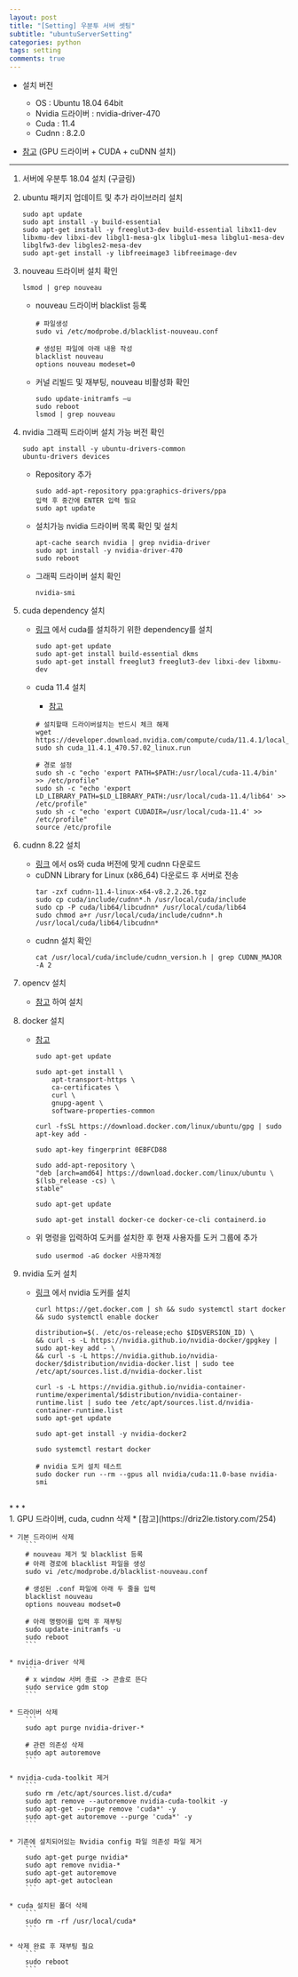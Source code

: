 ```yaml
---
layout: post
title: "[Setting] 우분투 서버 셋팅"
subtitle: "ubuntuServerSetting"
categories: python
tags: setting
comments: true
---
```


* 설치 버전
    - OS : Ubuntu 18.04 64bit
    - Nvidia 드라이버 : nvidia-driver-470
    - Cuda : 11.4
    - Cudnn : 8.2.0

* [참고](https://www.2cpu.co.kr/lec/3998) (GPU 드라이버 + CUDA + cuDNN 설치)

* * *

1. 서버에 우분투 18.04 설치 (구글링)

2. ubuntu 패키지 업데이트 및 추가 라이브러리 설치
    ```
    sudo apt update
    sudo apt install -y build-essential
    sudo apt-get install -y freeglut3-dev build-essential libx11-dev libxmu-dev libxi-dev libgl1-mesa-glx libglu1-mesa libglu1-mesa-dev libglfw3-dev libgles2-mesa-dev
    sudo apt-get install -y libfreeimage3 libfreeimage-dev
    ```

3. nouveau 드라이버 설치 확인
    ```
    lsmod | grep nouveau
    ```

    * nouveau 드라이버 blacklist 등록
        ```
        # 파일생성
        sudo vi /etc/modprobe.d/blacklist-nouveau.conf

        # 생성된 파일에 아래 내용 작성
        blacklist nouveau
        options nouveau modeset=0
        ```

    * 커널 리빌드 및 재부팅, nouveau 비활성화 확인
        ```
        sudo update-initramfs –u
        sudo reboot
        lsmod | grep nouveau
        ```

4. nvidia 그래픽 드라이버 설치 가능 버전 확인
    ```
    sudo apt install -y ubuntu-drivers-common
    ubuntu-drivers devices
    ```

    * Repository 추가
        ```
        sudo add-apt-repository ppa:graphics-drivers/ppa
        입력 후 중간에 ENTER 입력 필요
        sudo apt update
        ```

    * 설치가능 nvidia 드라이버 목록 확인 및 설치
        ```
        apt-cache search nvidia | grep nvidia-driver
        sudo apt install -y nvidia-driver-470
        sudo reboot
        ```

    * 그래픽 드라이버 설치 확인
        ```
        nvidia-smi
        ```

5. cuda dependency 설치<br>
    * [링크](https://teddylee777.github.io/linux/%EB%94%A5%EB%9F%AC%EB%8B%9D-PC%EC%97%90-ubuntu%EC%99%80-CUDA-GPU%EB%9D%BC%EC%9D%B4%EB%B8%8C%EB%9F%AC%EB%A6%AC-%EC%84%A4%EC%B9%98%ED%95%98%EA%B8%B0) 에서 cuda를 설치하기 위한 dependency를 설치
        ```
        sudo apt-get update
        sudo apt-get install build-essential dkms
        sudo apt-get install freeglut3 freeglut3-dev libxi-dev libxmu-dev
        ```

    * cuda 11.4 설치 <br>
        * [참고](https://developer.nvidia.com/cuda-downloads?target_os=Linux&target_arch=x86_64&Distribution=Ubuntu&target_version=18.04&target_type=runfile_local)

        ```
        # 설치할때 드라이버설치는 반드시 체크 해제
        wget https://developer.download.nvidia.com/compute/cuda/11.4.1/local_installers/cuda_11.4.1_470.57.02_linux.run
        sudo sh cuda_11.4.1_470.57.02_linux.run

        # 경로 설정
        sudo sh -c "echo 'export PATH=$PATH:/usr/local/cuda-11.4/bin' >> /etc/profile"
        sudo sh -c "echo 'export LD_LIBRARY_PATH=$LD_LIBRARY_PATH:/usr/local/cuda-11.4/lib64' >> /etc/profile"
        sudo sh -c "echo 'export CUDADIR=/usr/local/cuda-11.4' >> /etc/profile"
        source /etc/profile
        ```

6. cudnn 8.22 설치
    * [링크](https://developer.nvidia.com/cudnn) 에서 os와 cuda 버전에 맞게 cudnn 다운로드
    * cuDNN Library for Linux (x86_64) 다운로드 후 서버로 전송
        ```
        tar -zxf cudnn-11.4-linux-x64-v8.2.2.26.tgz
        sudo cp cuda/include/cudnn*.h /usr/local/cuda/include
        sudo cp -P cuda/lib64/libcudnn* /usr/local/cuda/lib64
        sudo chmod a+r /usr/local/cuda/include/cudnn*.h /usr/local/cuda/lib64/libcudnn*
        ```
    * cudnn 설치 확인
        ```
        cat /usr/local/cuda/include/cudnn_version.h | grep CUDNN_MAJOR -A 2
        ```

7. opencv 설치
    * [참고](https://gist.github.com/raulqf/f42c718a658cddc16f9df07ecc627be7) 하여 설치

8. docker 설치
    * [참고](https://docs.docker.com/engine/install/ubuntu/)
        ```
        sudo apt-get update

        sudo apt-get install \
            apt-transport-https \
            ca-certificates \
            curl \
            gnupg-agent \
            software-properties-common

        curl -fsSL https://download.docker.com/linux/ubuntu/gpg | sudo apt-key add -

        sudo apt-key fingerprint 0EBFCD88

        sudo add-apt-repository \
        "deb [arch=amd64] https://download.docker.com/linux/ubuntu \
        $(lsb_release -cs) \
        stable"

        sudo apt-get update

        sudo apt-get install docker-ce docker-ce-cli containerd.io
        ```

    * 위 명령을 입력하여 도커를 설치한 후 현재 사용자를 도커 그룹에 추가
        ```
        sudo usermod -aG docker 사용자계정
        ```

9. nvidia 도커 설치
    * [링크](https://docs.nvidia.com/datacenter/cloud-native/container-toolkit/install-guide.html#docker) 에서 nvidia 도커를 설치
        ```
        curl https://get.docker.com | sh && sudo systemctl start docker && sudo systemctl enable docker

        distribution=$(. /etc/os-release;echo $ID$VERSION_ID) \
        && curl -s -L https://nvidia.github.io/nvidia-docker/gpgkey | sudo apt-key add - \
        && curl -s -L https://nvidia.github.io/nvidia-docker/$distribution/nvidia-docker.list | sudo tee /etc/apt/sources.list.d/nvidia-docker.list
        
        curl -s -L https://nvidia.github.io/nvidia-container-runtime/experimental/$distribution/nvidia-container-runtime.list | sudo tee /etc/apt/sources.list.d/nvidia-container-runtime.list
        sudo apt-get update

        sudo apt-get install -y nvidia-docker2

        sudo systemctl restart docker

        # nvidia 도커 설치 테스트
        sudo docker run --rm --gpus all nvidia/cuda:11.0-base nvidia-smi
        ```
<br>
* * *
<br>
1. GPU 드라이버, cuda, cudnn 삭제
    * [참고](https://driz2le.tistory.com/254)

    * 기본 드라이버 삭제
        ```
        # nouveau 제거 및 blacklist 등록
        # 아래 경로에 blacklist 파일을 생성
        sudo vi /etc/modprobe.d/blacklist-nouveau.conf

        # 생성된 .conf 파일에 아래 두 줄을 입력
        blacklist nouveau
        options nouveau modset=0

        # 아래 명령어를 입력 후 재부팅
        sudo update-initramfs -u
        sudo reboot
        ```

    * nvidia-driver 삭제
        ```
        # x window 서버 종료 -> 콘솔로 뜬다
        sudo service gdm stop
        ```

    * 드라이버 삭제
        ```
        sudo apt purge nvidia-driver-*

        # 관련 의존성 삭제
        sudo apt autoremove
        ```

    * nvidia-cuda-toolkit 제거
        ```
        sudo rm /etc/apt/sources.list.d/cuda*
        sudo apt remove --autoremove nvidia-cuda-toolkit -y
        sudo apt-get --purge remove 'cuda*' -y
        sudo apt-get autoremove --purge 'cuda*' -y
        ```

    * 기존에 설치되어있는 Nvidia config 파일 의존성 파일 제거
        ```
        sudo apt-get purge nvidia*
        sudo apt remove nvidia-*
        sudo apt-get autoremove
        sudo apt-get autoclean
        ```

    * cuda 설치된 폴더 삭제
        ```
        sudo rm -rf /usr/local/cuda*
        ```
        
    * 삭제 완료 후 재부팅 필요
        ```
        sudo reboot
        ```